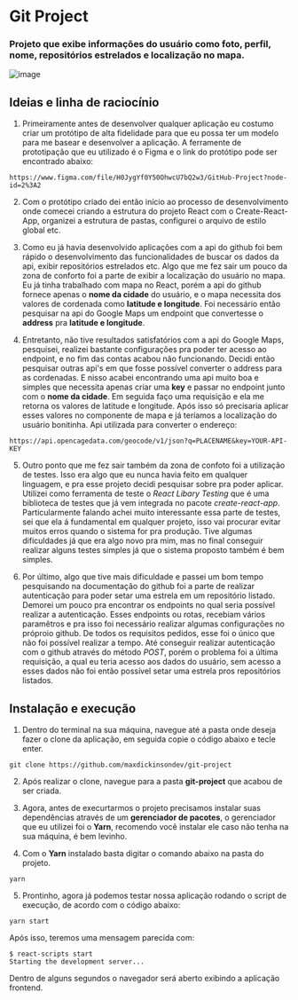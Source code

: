 # Git Project

### Projeto que exibe informações do usuário como foto, perfil, nome, repositórios estrelados e localização no mapa.

![image](https://user-images.githubusercontent.com/59968647/90522998-c3f62100-e142-11ea-8005-aa35fd9e28e2.png)

## Ideias e linha de raciocínio

1. Primeiramente antes de desenvolver qualquer aplicação eu costumo criar um protótipo de alta fidelidade para que eu possa ter um modelo para me basear e desenvolver a aplicação. A ferramente de prototipação que eu utilizado é o Figma e o link do protótipo pode ser encontrado abaixo: 

```
https://www.figma.com/file/H0JygYf0Y50OhwcU7bQ2w3/GitHub-Project?node-id=2%3A2
```

2. Com o protótipo criado dei então início ao processo de desenvolvimento onde comecei criando a estrutura do projeto React com o Create-React-App, organizei a estrutura de pastas, configurei o arquivo de estilo global etc.

3. Como eu já havia desenvolvido aplicações com a api do github foi bem rápido o desenvolvimento das funcionalidades de buscar os dados da api, exibir repositórios estrelados etc. Algo que me fez sair um pouco da zona de conforto foi a parte de exibir a localização do usuário no mapa. Eu já tinha trabalhado com mapa no React, porém a api do github fornece apenas o **nome da cidade** do usuário, e o mapa necessita dos valores de cordenada como **latitude e longitude**. Foi necessário então pesquisar na api do Google Maps um endpoint que convertesse o **address** pra **latitude e longitude**.

4. Entretanto, não tive resultados satisfatórios com a api do Google Maps, pesquisei, realizei bastante configurações pra poder ter acesso ao endpoint, e no fim das contas acabou não funcionando. Decidi então pesquisar outras api's em que fosse possível converter o address para as cordenadas. E nisso acabei encontrando uma api muito boa e simples que necessita apenas criar uma **key** e passar no endpoint junto com o **nome da cidade**. Em seguida faço uma requisição e ela me retorna os valores de latitude e longitude. Após isso só precisaria aplicar esses valores no componente de mapa e já teríamos a localização do usuário bonitinha. Api utilizada para converter o endereço: 

```
https://api.opencagedata.com/geocode/v1/json?q=PLACENAME&key=YOUR-API-KEY
```

5. Outro ponto que me fez sair também da zona de confoto foi a utilização de testes. Isso era algo que eu nunca havia feito em qualquer linguagem, e pra esse projeto decidi pesquisar sobre pra poder aplicar. Utilizei como ferramenta de teste o *React Libary Testing* que é uma biblioteca de testes que já vem integrada no pacote *create-react-app*.
Particularmente falando achei muito interessante essa parte de testes, sei que ela á fundamental em qualquer projeto, isso vai procurar evitar muitos erros quando o sistema for pra produção. Tive algumas dificuldades já que era algo novo pra mim, mas no final conseguir realizar alguns testes simples já que o sistema proposto também é bem simples.

6. Por último, algo que tive mais dificuldade e passei um bom tempo pesquisando na documentação do github foi a parte de realizar autenticação para poder setar uma estrela em um repositório listado. Demorei um pouco pra encontrar os endpoints no qual seria possível realizar a autenticação. Esses endpoints ou rotas, recebiam vários paramêtros e pra isso foi necessário realizar algumas configurações no próproio github. De todos os requisitos pedidos, esse foi o único que não foi possível realizar a tempo. Até conseguir realizar autenticação com o github através do método *POST*, porém o problema foi a última requisição, a qual eu teria acesso aos dados do usuário, sem acesso a esses dados não foi então possível setar uma estrela pros repositórios listados.

## Instalação e execução

1. Dentro do terminal na sua máquina, navegue até a pasta onde deseja fazer o clone da aplicação, em seguida copie o código abaixo e tecle enter.

```
git clone https://github.com/maxdickinsondev/git-project
```
2. Após realizar o clone, navegue para a pasta **git-project** que acabou de ser criada.

3. Agora, antes de execurtarmos o projeto precisamos instalar suas dependências através de um **gerenciador de pacotes**, o gerenciador que eu utilizei foi o **Yarn**, recomendo você instalar ele caso não tenha na sua máquina, é bem levinho.

4. Com o **Yarn** instalado basta digitar o comando abaixo na pasta do projeto.

```
yarn 
```

5. Prontinho, agora já podemos testar nossa aplicação rodando o script de execução, de acordo com o código abaixo:

```
yarn start
```
Após isso, teremos uma mensagem parecida com:

```
$ react-scripts start
Starting the development server...
```

Dentro de alguns segundos o navegador será aberto exibindo a aplicação frontend.
